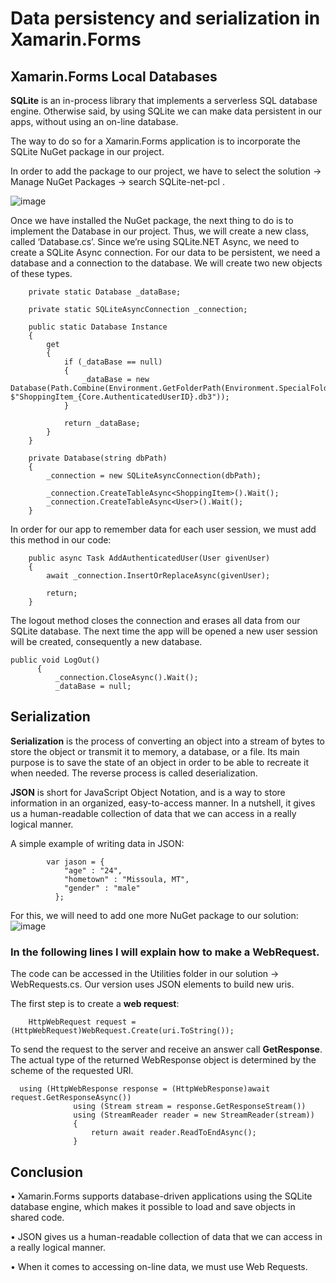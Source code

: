 
# Data persistency and serialization in Xamarin.Forms

## Xamarin.Forms Local Databases

**SQLite** is an in-process library that implements a serverless SQL database engine. Otherwise said, by using SQLite we can make data persistent in our apps, without using an on-line database.

The way to do so for a Xamarin.Forms application is to incorporate the SQLite NuGet package in our project.

In order to add the package to our project, we have to select the solution -> Manage NuGet Packages -> search SQLite-net-pcl .

![image](https://user-images.githubusercontent.com/23138335/49687923-234d0280-fb13-11e8-8204-50131f25793a.png)

 
Once we have installed the NuGet package, the next thing to do is to implement the Database in our project. Thus, we will create a new class, called ‘Database.cs’.
Since we’re using SQLite.NET Async, we need to create a SQLite Async connection. 
For our data to be persistent, we need a database and a connection to the database. We will create two new objects of these types.

        private static Database _dataBase;

        private static SQLiteAsyncConnection _connection;

        public static Database Instance
        {
            get
            {
                if (_dataBase == null)
                {
                    _dataBase = new Database(Path.Combine(Environment.GetFolderPath(Environment.SpecialFolder.LocalApplicationData), $"ShoppingItem_{Core.AuthenticatedUserID}.db3"));
                }

                return _dataBase;
            }
        }

        private Database(string dbPath)
        {
            _connection = new SQLiteAsyncConnection(dbPath);

            _connection.CreateTableAsync<ShoppingItem>().Wait();
            _connection.CreateTableAsync<User>().Wait();
        }


In order for our app to remember data for each user session, we must add this method in our code:

        public async Task AddAuthenticatedUser(User givenUser)
        {
            await _connection.InsertOrReplaceAsync(givenUser);

            return;
        }

The logout method closes the connection and erases all data from our SQLite database. The next time the app will be opened a new user session will be created, consequently a new database. 

    public void LogOut()
          {
              _connection.CloseAsync().Wait();
              _dataBase = null;

## Serialization

**Serialization** is the process of converting an object into a stream of bytes to store the object or transmit it to memory, a database, or a file. Its main purpose is to save the state of an object in order to be able to recreate it when needed. The reverse process is called deserialization.       

**JSON** is short for JavaScript Object Notation, and is a way to store information in an organized, easy-to-access manner. In a nutshell, it gives us a human-readable collection of data that we can access in a really logical manner.

A simple example of writing data in JSON:

            var jason = {
                "age" : "24",
                "hometown" : "Missoula, MT",
                "gender" : "male"
              };

For this, we will need to add one more NuGet package to our solution:
![image](https://user-images.githubusercontent.com/23138335/49687948-64ddad80-fb13-11e8-922b-d5de3c6520d7.png)

 
### In the following lines I will explain how to make a WebRequest.
The code can be accessed in the Utilities folder in our solution -> WebRequests.cs. Our version uses JSON elements to build new uris.

The first step is to create a **web request**:

        HttpWebRequest request = (HttpWebRequest)WebRequest.Create(uri.ToString());
        
To send the request to the server and receive an answer call **GetResponse**. The actual type of the returned WebResponse object is determined by the scheme of the requested URI.

      using (HttpWebResponse response = (HttpWebResponse)await request.GetResponseAsync())
                  using (Stream stream = response.GetResponseStream())
                  using (StreamReader reader = new StreamReader(stream))
                  {
                      return await reader.ReadToEndAsync();
                  }

## Conclusion

•	Xamarin.Forms supports database-driven applications using the SQLite database engine, which makes it possible to load and save objects in shared code. 

•	JSON gives us a human-readable collection of data that we can access in a really logical manner.

•	When it comes to accessing on-line data, we must use Web Requests.



